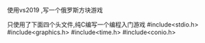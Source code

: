 使用vs2019 ,写一个俄罗斯方块游戏

只使用了下面四个头文件,纯C编写一个编程入门游戏
#include<stdio.h>
#include<graphics.h>
#include<time.h>
#include<conio.h>
